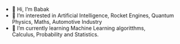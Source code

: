 - 👋 Hi, I’m Babak
- 👀 I’m interested in Artificial Intelligence,
                            Rocket Engines, Quantum Physics, Maths, Automotive Industry
- 🌱 I’m currently learning Machine Learning algoritthms,<br>
                            Calculus, Probability and Statistics.

<!---
babzan/babzan is a ✨ special ✨ repository because its `README.md` (this file) appears on your GitHub profile.
You can click the Preview link to take a look at your changes.
--->
